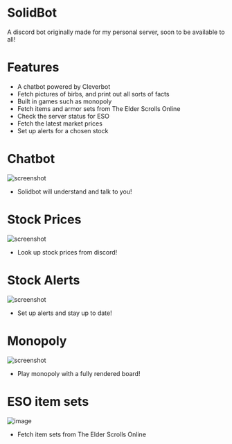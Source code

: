 # SolidBot
A discord bot originally made for my personal server, soon to be available to all!

# Features
- A chatbot powered by Cleverbot
- Fetch pictures of birbs, and print out all sorts of facts
- Built in games such as monopoly 
- Fetch items and armor sets from The Elder Scrolls Online
- Check the server status for ESO
- Fetch the latest market prices
- Set up alerts for a chosen stock

# Chatbot
![screenshot](https://media.discordapp.net/attachments/816906321408032778/849937579201396776/unknown.png)
- Solidbot will understand and talk to you!

# Stock Prices
![screenshot](https://media.discordapp.net/attachments/816906321408032778/849935039441535006/unknown.png)
- Look up stock prices from discord!

# Stock Alerts
![screenshot](https://media.discordapp.net/attachments/816906321408032778/849934976073728000/unknown.png)
- Set up alerts and stay up to date!
 
# Monopoly
![screenshot](https://user-images.githubusercontent.com/40644553/120618030-a91e4000-c428-11eb-96e9-144cecb83b11.png)
- Play monopoly with a fully rendered board!
 
# ESO item sets
![image](https://user-images.githubusercontent.com/40644553/120619452-fc44c280-c429-11eb-81a9-b739fcea8d80.png)
- Fetch item sets from The Elder Scrolls Online

